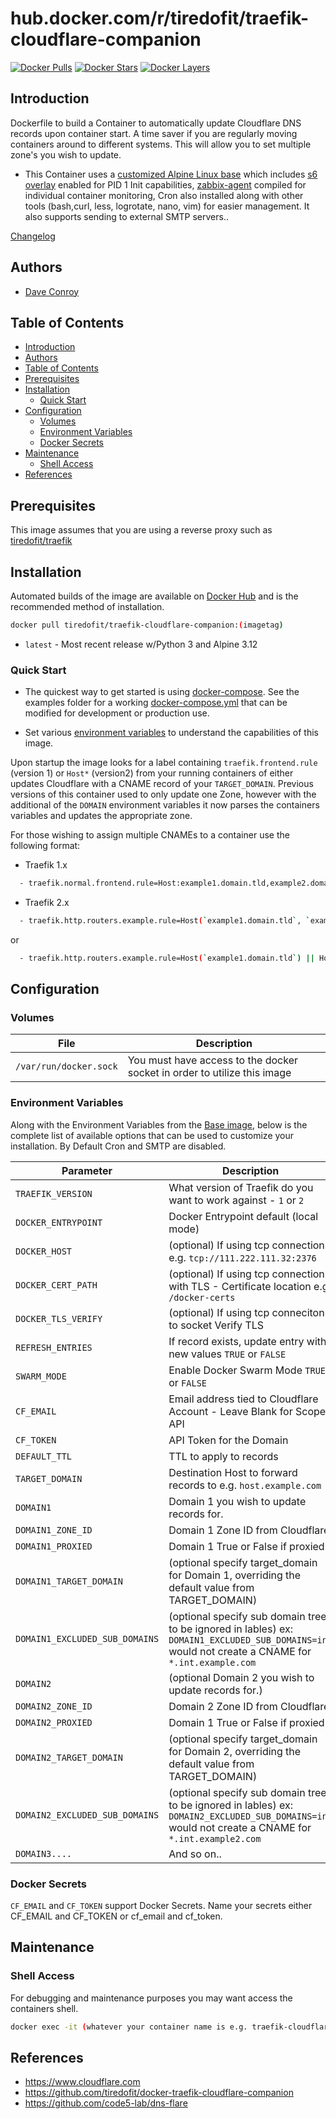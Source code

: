# hub.docker.com/r/tiredofit/traefik-cloudflare-companion

[![Docker Pulls](https://img.shields.io/docker/pulls/tiredofit/traefik-cloudflare-companion.svg)](https://hub.docker.com/r/tiredofit/traefik-cloudflare-companion)
[![Docker Stars](https://img.shields.io/docker/stars/tiredofit/traefik-cloudflare-companion.svg)](https://hub.docker.com/r/tiredofit/traefik-cloudflare-companion)
[![Docker Layers](https://images.microbadger.com/badges/image/tiredofit/traefik-cloudflare-companion.svg)](https://microbadger.com/images/tiredofit/traefik-cloudflare-companion)

## Introduction

Dockerfile to build a Container to automatically update Cloudflare DNS records upon container start. A time saver if you are regularly moving containers around to different systems. This will allow you to set multiple zone's you wish to update.

* This Container uses a [customized Alpine Linux base](https://hub.docker.com/r/tiredofit/alpine) which includes [s6 overlay](https://github.com/just-containers/s6-overlay) enabled for PID 1 Init capabilities, [zabbix-agent](https://zabbix.org) compiled for individual container monitoring, Cron also installed along with other tools (bash,curl, less, logrotate, nano, vim) for easier management. It also supports sending to external SMTP servers..


[Changelog](CHANGELOG.md)

## Authors

- [Dave Conroy](http://github/tiredofit/)

## Table of Contents

- [Introduction](#introduction)
- [Authors](#authors)
- [Table of Contents](#table-of-contents)
- [Prerequisites](#prerequisites)
- [Installation](#installation)
  - [Quick Start](#quick-start)
- [Configuration](#configuration)
  - [Volumes](#volumes)
  - [Environment Variables](#environment-variables)
  - [Docker Secrets](#docker-secrets)
- [Maintenance](#maintenance)
  - [Shell Access](#shell-access)
- [References](#references)

## Prerequisites

This image assumes that you are using a reverse proxy such as [tiredofit/traefik](https://github.com/tiredofit/docker-traefik)

## Installation

Automated builds of the image are available on [Docker Hub](https://hub.docker.com/r/tiredofit/traefik-cloudflare-companion) and is the recommended method of installation.


```bash
docker pull tiredofit/traefik-cloudflare-companion:(imagetag)
```
* `latest` - Most recent release w/Python 3 and Alpine 3.12

### Quick Start

* The quickest way to get started is using [docker-compose](https://docs.docker.com/compose/). See the examples folder for a working [docker-compose.yml](examples/docker-compose.yml) that can be modified for development or production use.

* Set various [environment variables](#environment-variables) to understand the capabilities of this image.

Upon startup the image looks for a label containing `traefik.frontend.rule` (version 1) or `Host*` (version2) from your running containers of either updates Cloudflare with a CNAME record of your `TARGET_DOMAIN`. Previous versions of this container used to only update one Zone, however with the additional of the `DOMAIN` environment variables it now parses the containers variables and updates the appropriate zone.

For those wishing to assign multiple CNAMEs to a container use the following format:

- Traefik 1.x
````bash
  - traefik.normal.frontend.rule=Host:example1.domain.tld,example2.domain.tld
````

- Traefik 2.x
````bash
  - traefik.http.routers.example.rule=Host(`example1.domain.tld`, `example2.domain.tld`)
````
or
````bash
  - traefik.http.routers.example.rule=Host(`example1.domain.tld`) || Host(`example2.domain.tld`)
````

## Configuration
### Volumes
| File                   | Description                                                              |
| ---------------------- | ------------------------------------------------------------------------ |
| `/var/run/docker.sock` | You must have access to the docker socket in order to utilize this image |

### Environment Variables

Along with the Environment Variables from the [Base image](https://hub.docker.com/r/tiredofit/alpine), below is the complete list of available options that can be used to customize your installation. By Default Cron and SMTP are disabled.

| Parameter           | Description                                                                             | Default                      |
| ------------------- | --------------------------------------------------------------------------------------- | ---------------------------- |
| `TRAEFIK_VERSION`   | What version of Traefik do you want to work against - `1` or `2`                        | `2`                          |
| `DOCKER_ENTRYPOINT` | Docker Entrypoint default (local mode)                                                  | `unix://var/run/docker.sock` |
| `DOCKER_HOST`       | (optional) If using tcp connection e.g. `tcp://111.222.111.32:2376`                     |                              |
| `DOCKER_CERT_PATH`  | (optional) If using tcp connection with TLS - Certificate location e.g. `/docker-certs` |                              |
| `DOCKER_TLS_VERIFY` | (optional) If using tcp conneciton to socket Verify TLS                                 | `1`                          |
| `REFRESH_ENTRIES`   | If record exists, update entry with new values `TRUE` or `FALSE`                        | `TRUE`                       |
| `SWARM_MODE`        | Enable Docker Swarm Mode `TRUE` or `FALSE`                                              | `FALSE`                      |
| `CF_EMAIL`          | Email address tied to Cloudflare Account - Leave Blank  for Scoped API                  |                              |
| `CF_TOKEN`          | API Token for the Domain                                                                |                              |
| `DEFAULT_TTL`       | TTL to apply to records                                                                 | `1`                          |
| `TARGET_DOMAIN`     | Destination Host to forward records to e.g. `host.example.com`                          |                              |
| `DOMAIN1`           | Domain 1 you wish to update records for.                                                |                              |
| `DOMAIN1_ZONE_ID`   | Domain 1 Zone ID from Cloudflare                                                        |                              |
| `DOMAIN1_PROXIED`   | Domain 1 True or False if proxied                                                       |                              |
| `DOMAIN1_TARGET_DOMAIN` | (optional specify target_domain for Domain 1, overriding the default value from TARGET_DOMAIN)                                          |                              |
| `DOMAIN1_EXCLUDED_SUB_DOMAINS` | (optional specify sub domain trees to be ignored in lables) ex: `DOMAIN1_EXCLUDED_SUB_DOMAINS=int` would not create a CNAME for `*.int.example.com` | |
| `DOMAIN2`           | (optional Domain 2 you wish to update records for.)                                     |                              |
| `DOMAIN2_ZONE_ID`   | Domain 2 Zone ID from Cloudflare                                                        |                              |
| `DOMAIN2_PROXIED`   | Domain 1 True or False if proxied                                                       |                              |
| `DOMAIN2_TARGET_DOMAIN`   | (optional specify target_domain for Domain 2, overriding the default value from TARGET_DOMAIN)                                     |                              |
| `DOMAIN2_EXCLUDED_SUB_DOMAINS` | (optional specify sub domain trees to be ignored in lables) ex: `DOMAIN2_EXCLUDED_SUB_DOMAINS=int` would not create a CNAME for `*.int.example2.com` | |
| `DOMAIN3....`       | And so on..                                                                             |                              |

### Docker Secrets

`CF_EMAIL` and `CF_TOKEN` support Docker Secrets.
Name your secrets either CF_EMAIL and CF_TOKEN or cf_email and cf_token. 

## Maintenance
### Shell Access

For debugging and maintenance purposes you may want access the containers shell.

```bash
docker exec -it (whatever your container name is e.g. traefik-cloudflare-companion) bash
```

## References

* https://www.cloudflare.com
* https://github.com/tiredofit/docker-traefik-cloudflare-companion
* https://github.com/code5-lab/dns-flare
